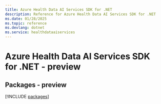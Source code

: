 ```yaml
---
title: Azure Health Data AI Services SDK for .NET
description: Reference for Azure Health Data AI Services SDK for .NET
ms.date: 01/28/2025
ms.topic: reference
ms.devlang: dotnet
ms.service: healthdataaiservices
---
```

# Azure Health Data AI Services SDK for .NET - preview
## Packages - preview
[!INCLUDE [packages](health-data-ai-services-index.md)]
